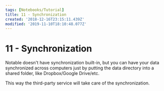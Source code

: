```yaml
---
tags: [Notebooks/Tutorial]
title: 11 - Synchronization
created: '2018-12-16T23:15:11.439Z'
modified: '2019-11-10T18:10:48.077Z'
---
```


# 11 - Synchronization

Notable doesn't have synchronization built-in, but you can have your data synchronized across computers just by putting the data directory into a shared folder, like Dropbox/Google Drive/etc.

This way the third-party service will take care of the synchronization.
